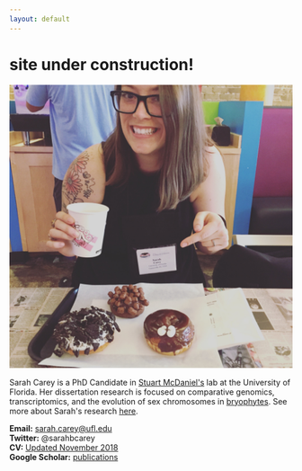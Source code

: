 ```yaml
---
layout: default
---
```


# site under construction!

![Sarah](/Images/sarahcarey.jpg)


Sarah Carey is a PhD Candidate in [Stuart McDaniel's](https://mcdaniellab.biology.ufl.edu/) lab at the University of Florida. Her dissertation research is focused on comparative genomics, transcriptomics, and the evolution of sex chromosomes in [bryophytes](https://en.wikipedia.org/wiki/Bryophyte). See more about Sarah's research [here](./research.html).<br/>


**Email:** sarah.carey@ufl.edu<br/>
**Twitter:** @sarahbcarey<br/>
**CV:** [Updated November 2018](./CV.html)<br/>
**Google Scholar:** [publications](https://scholar.google.com/citations?user=yIXDh60AAAAJ&hl=en)<br/>


